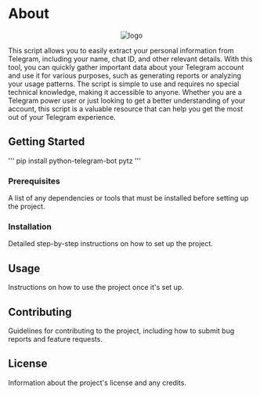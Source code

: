 # About

<p align="center">
<a target="_blank"><img src = "https://user-images.githubusercontent.com/72268356/210165331-ad6ca236-6282-41e6-8d9a-fa9e15b0e6f1.jpg" alt="logo"></a>
   </p>

This script allows you to easily extract your personal information from Telegram, including your name, chat ID, and other relevant details. With this tool, you can quickly gather important data about your Telegram account and use it for various purposes, such as generating reports or analyzing your usage patterns. The script is simple to use and requires no special technical knowledge, making it accessible to anyone. Whether you are a Telegram power user or just looking to get a better understanding of your account, this script is a valuable resource that can help you get the most out of your Telegram experience.


## Getting Started

''' 
pip install python-telegram-bot pytz
'''


### Prerequisites

A list of any dependencies or tools that must be installed before setting up the project.

### Installation

Detailed step-by-step instructions on how to set up the project.

## Usage

Instructions on how to use the project once it's set up.

## Contributing

Guidelines for contributing to the project, including how to submit bug reports and feature requests.

## License

Information about the project's license and any credits.
